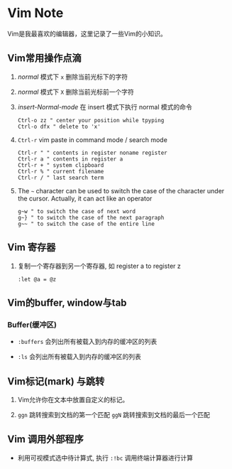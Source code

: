 # Vim Note

Vim是我最喜欢的编辑器，这里记录了一些Vim的小知识。

## Vim常用操作点滴

1. *normal* 模式下 `x` 删除当前光标下的字符

1. *normal* 模式下 `X` 删除当前光标前一个字符

1. *insert-Normal-mode* 在 insert 模式下执行 normal 模式的命令

    ```vim
    Ctrl-o zz " center your position while tpyping
    Ctrl-o dfx " delete to 'x'
    ```

1. `Ctrl-r` vim paste in command mode / search mode

    ```vim
    Ctrl-r " " contents in register noname register
    Ctrl-r a " contents in register a
    Ctrl-r + " system clipboard
    Ctrl-r % " current filename
    Ctrl-r / " last search term
    ```

1. The `~` character can be used to  switch the case of  the character under the
    cursor. Actually, it can act like an operator

    ```vim
    g~w " to switch the case of next word
    g~} " to switch the case of the next paragraph
    g~~ " to switch the case of the entire line
    ```

## Vim 寄存器

1. 复制一个寄存器到另一个寄存器, 如 register a to register z

    ```vim
    :let @a = @z
    ```

## Vim的buffer, window与tab

### Buffer(缓冲区)

* `:buffers` 会列出所有被载入到内存的缓冲区的列表

* `:ls` 会列出所有被载入到内存的缓冲区的列表

## Vim标记(mark) 与跳转

1. Vim允许你在文本中放置自定义的标记。

1. `ggn` 跳转搜索到文档的第一个匹配 `ggN` 跳转搜索到文档的最后一个匹配

## Vim 调用外部程序

* 利用可视模式选中待计算式, 执行 `:!bc` 调用终端计算器进行计算

